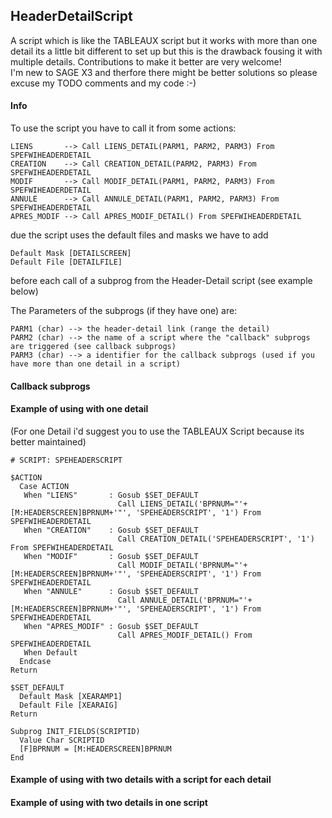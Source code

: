 ## HeaderDetailScript
A script which is like the TABLEAUX script but it works with more than one detail its a little bit different to set up but this is the drawback fousing it with multiple details. Contributions to make it better are very welcome!  
I'm new to SAGE X3 and therfore there might be better solutions so please excuse my TODO comments and my code :-)

#### Info
To use the script you have to call it from some actions:  
```
LIENS       --> Call LIENS_DETAIL(PARM1, PARM2, PARM3) From SPEFWIHEADERDETAIL  
CREATION    --> Call CREATION_DETAIL(PARM2, PARM3) From SPEFWIHEADERDETAIL  
MODIF       --> Call MODIF_DETAIL(PARM1, PARM2, PARM3) From SPEFWIHEADERDETAIL   
ANNULE      --> Call ANNULE_DETAIL(PARM1, PARM2, PARM3) From SPEFWIHEADERDETAIL  
APRES_MODIF --> Call APRES_MODIF_DETAIL() From SPEFWIHEADERDETAIL 
```

due the script uses the default files and masks we have to add   
```
Default Mask [DETAILSCREEN]  
Default File [DETAILFILE]  
```
before each call of a subprog from the Header-Detail script (see example below)

The Parameters of the subprogs (if they have one) are:  
```
PARM1 (char) --> the header-detail link (range the detail)  
PARM2 (char) --> the name of a script where the "callback" subprogs are triggered (see callback subprogs)  
PARM3 (char) --> a identifier for the callback subprogs (used if you have more than one detail in a script)
```

#### Callback subprogs


#### Example of using with one detail
(For one Detail i'd suggest you to use the TABLEAUX Script because its better maintained)
```
# SCRIPT: SPEHEADERSCRIPT

$ACTION
  Case ACTION
   When "LIENS"       : Gosub $SET_DEFAULT
                        Call LIENS_DETAIL('BPRNUM="'+[M:HEADERSCREEN]BPRNUM+'"', 'SPEHEADERSCRIPT', '1') From SPEFWIHEADERDETAIL                     
   When "CREATION"    : Gosub $SET_DEFAULT
                        Call CREATION_DETAIL('SPEHEADERSCRIPT', '1') From SPEFWIHEADERDETAIL                     
   When "MODIF"       : Gosub $SET_DEFAULT
                        Call MODIF_DETAIL('BPRNUM="'+[M:HEADERSCREEN]BPRNUM+'"', 'SPEHEADERSCRIPT', '1') From SPEFWIHEADERDETAIL                     
   When "ANNULE"      : Gosub $SET_DEFAULT
                        Call ANNULE_DETAIL('BPRNUM="'+[M:HEADERSCREEN]BPRNUM+'"', 'SPEHEADERSCRIPT', '1') From SPEFWIHEADERDETAIL                    
   When "APRES_MODIF" : Gosub $SET_DEFAULT
                        Call APRES_MODIF_DETAIL() From SPEFWIHEADERDETAIL                       
   When Default
  Endcase
Return

$SET_DEFAULT
  Default Mask [XEARAMP1]
  Default File [XEARAIG]
Return

Subprog INIT_FIELDS(SCRIPTID)
  Value Char SCRIPTID
  [F]BPRNUM = [M:HEADERSCREEN]BPRNUM
End
```

#### Example of using with two details with a script for each detail 


#### Example of using with two details in one script






